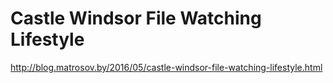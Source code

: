 # Castle Windsor File Watching Lifestyle

http://blog.matrosov.by/2016/05/castle-windsor-file-watching-lifestyle.html
